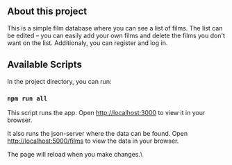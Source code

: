 ## About this project

This is a simple film database where you can see a list of films. The list can be edited – you can easily add your own films and delete the films you don't want on the list.
Additionaly, you can register and log in.

## Available Scripts

In the project directory, you can run:

### `npm run all`

This script runs the app.
Open [http://localhost:3000](http://localhost:3000) to view it in your browser.

It also runs the json-server where the data can be found. 
Open [http://localhost:5000/films](http://localhost:5000/films) to view the data in your browser.


The page will reload when you make changes.\
